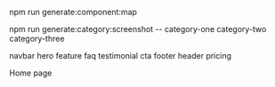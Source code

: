 <!-- Run to generate components for import in @/lib/componentMap.ts -->
npm run generate:component:map

<!-- Run to to take SS of categories updated -->
npm run generate:category:screenshot -- category-one category-two category-three

<!-- E.x npm run generate:category:screenshot -- navbar hero -->
<!-- Add "dark" key to generate dark mode screenshot -->
<!-- E.x npm run generate:category:screenshot -- navbar hero dark -->
<!-- Category up-until created -->
navbar hero feature faq testimonial cta footer header pricing


<!-- COPY/PASTE to @/lib/database.ts -->
<!-- add sections that are upgraded in this -->
Home page <RegenerateData />